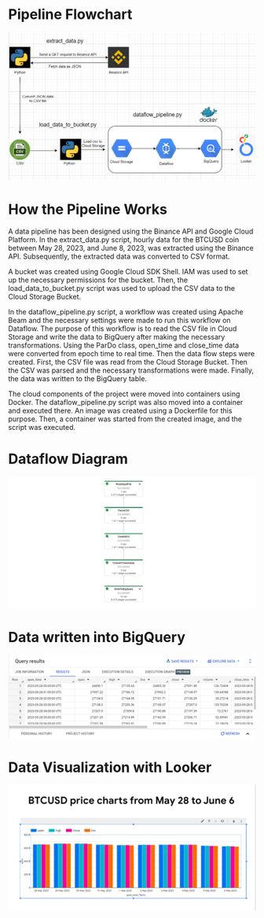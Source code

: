 # Pipeline Flowchart
<img src="img/proje_mimari_new.png">

<h1>How the Pipeline Works</h1>

<p>A data pipeline has been designed using the Binance API and Google Cloud Platform. In the extract_data.py script, hourly data for the BTCUSD coin between May 28, 2023, and June 8, 2023, was extracted using the Binance API. Subsequently, the extracted data was converted to CSV format.</p>

<p>A bucket was created using Google Cloud SDK Shell. IAM was used to set up the necessary permissions for the bucket. Then, the load_data_to_bucket.py script was used to upload the CSV data to the Cloud Storage Bucket.</p>

<p>In the dataflow_pipeline.py script, a workflow was created using Apache Beam and the necessary settings were made to run this workflow on Dataflow. The purpose of this workflow is to read the CSV file in Cloud Storage and write the data to BigQuery after making the necessary transformations. Using the ParDo class, open_time and close_time data were converted from epoch time to real time. Then the data flow steps were created. First, the CSV file was read from the Cloud Storage Bucket. Then the CSV was parsed and the necessary transformations were made. Finally, the data was written to the BigQuery table.</p>

<p>The cloud components of the project were moved into containers using Docker. The dataflow_pipeline.py script was also moved into a container and executed there. An image was created using a Dockerfile for this purpose. Then, a container was started from the created image, and the script was executed.</p>

<h1>Dataflow Diagram</h1>
<img src="img/dataflow_diagram.png">

<h1>Data written into BigQuery</h1>
<img src = "img/bigquery_data.png">

<h1>Data Visualization with Looker</h1>
<img src = "img/looker.png">